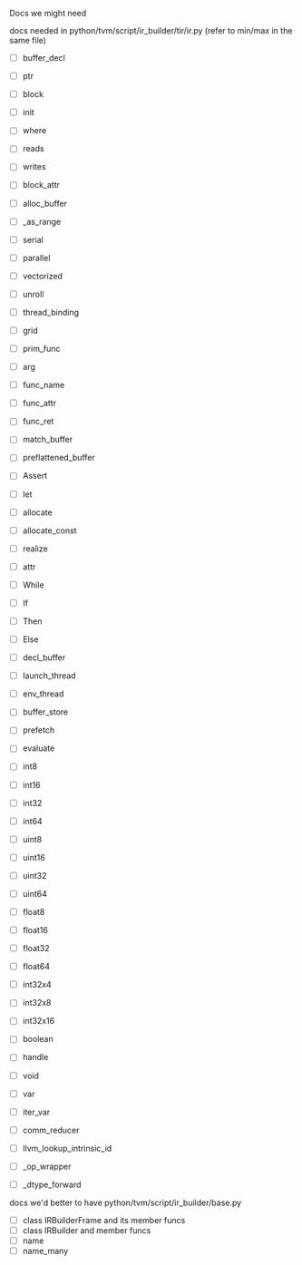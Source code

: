 Docs we might need


docs needed in python/tvm/script/ir_builder/tir/ir.py (refer to min/max in the same file)

- [ ] buffer_decl
- [ ] ptr
- [ ] block
- [ ] init
- [ ] where
- [ ] reads
- [ ] writes
- [ ] block_attr
- [ ] alloc_buffer
- [ ] _as_range
- [ ] serial
- [ ] parallel
- [ ] vectorized
- [ ] unroll
- [ ] thread_binding
- [ ] grid
- [ ] prim_func
- [ ] arg
- [ ] func_name
- [ ] func_attr
- [ ] func_ret
- [ ] match_buffer
- [ ] preflattened_buffer
- [ ] Assert
- [ ] let
- [ ] allocate
- [ ] allocate_const
- [ ] realize
- [ ] attr
- [ ] While
- [ ] If
- [ ] Then
- [ ] Else
- [ ] decl_buffer
- [ ] launch_thread
- [ ] env_thread
- [ ] buffer_store
- [ ] prefetch
- [ ] evaluate
- [ ] int8
- [ ] int16
- [ ] int32
- [ ] int64
- [ ] uint8
- [ ] uint16
- [ ] uint32
- [ ] uint64
- [ ] float8
- [ ] float16
- [ ] float32
- [ ] float64
- [ ] int32x4
- [ ] int32x8
- [ ] int32x16
- [ ] boolean
- [ ] handle
- [ ] void
- [ ] var
- [ ] iter_var
- [ ] comm_reducer
- [ ] llvm_lookup_intrinsic_id
- [ ] _op_wrapper
- [ ] _dtype_forward


docs we'd better to have 
python/tvm/script/ir_builder/base.py

- [ ] class IRBuilderFrame and its member funcs
- [ ] class IRBuilder and member funcs
- [ ] name
- [ ] name_many
